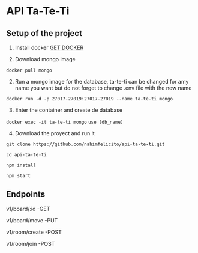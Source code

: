 # API Ta-Te-Ti

## Setup of the project

1. Install docker [GET DOCKER](https://docs.docker.com/engine/install/ubuntu/)

2. Download mongo image 

`docker pull mongo`

2. Run a mongo image for the database, ta-te-ti can be changed for amy name you want but do not forget to change .env file with the new name

`docker run -d -p 27017-27019:27017-27019 --name ta-te-ti mongo`

3. Enter the container and create de database 

`docker exec -it ta-te-ti mongo`
`use (db_name)`

4. Download the proyect and run it

`git clone https://github.com/nahimfelicito/api-ta-te-ti.git`

`cd api-ta-te-ti`

`npm install`

`npm start`

## Endpoints

v1/board/:id -GET

v1/board/move -PUT

v1/room/create -POST

v1/room/join -POST


